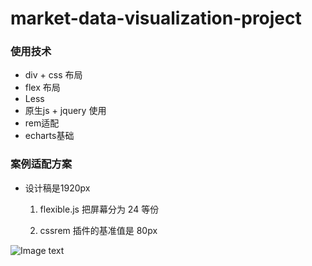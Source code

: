 # market-data-visualization-project
### 使用技术

- div + css 布局
- flex 布局
- Less
- 原生js + jquery 使用
- rem适配
- echarts基础

### 案例适配方案

- 设计稿是1920px  

  1. flexible.js 把屏幕分为 24 等份

  2. cssrem 插件的基准值是  80px 

![Image text](https://github.com/xudji/market-data-visualization-project/blob/main/images/%E9%A1%B9%E7%9B%AE%E6%88%AA%E5%9B%BE1.jpg)
